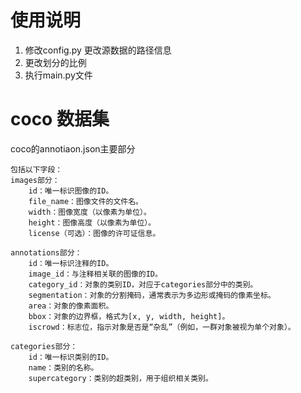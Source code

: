 # 使用说明
1. 修改config.py 更改源数据的路径信息
2. 更改划分的比例
3. 执行main.py文件


# coco 数据集
coco的annotiaon.json主要部分
```    
包括以下字段：
images部分：
    id：唯一标识图像的ID。
    file_name：图像文件的文件名。
    width：图像宽度（以像素为单位）。
    height：图像高度（以像素为单位）。
    license（可选）：图像的许可证信息。
    
annotations部分：
    id：唯一标识注释的ID。
    image_id：与注释相关联的图像的ID。
    category_id：对象的类别ID，对应于categories部分中的类别。
    segmentation：对象的分割掩码，通常表示为多边形或掩码的像素坐标。
    area：对象的像素面积。
    bbox：对象的边界框，格式为[x, y, width, height]。
    iscrowd：标志位，指示对象是否是“杂乱”（例如，一群对象被视为单个对象）。
    
categories部分：
    id：唯一标识类别的ID。
    name：类别的名称。
    supercategory：类别的超类别，用于组织相关类别。
```
